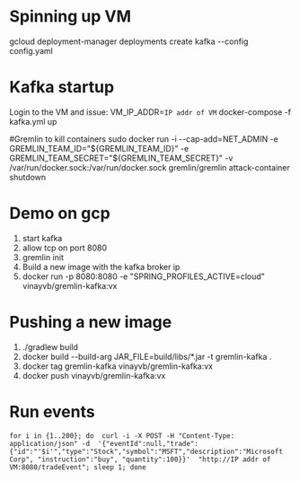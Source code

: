 # Spinning up VM 
gcloud deployment-manager deployments create kafka --config config.yaml

# Kafka startup
Login to the VM and issue:
VM_IP_ADDR=`IP addr of VM` docker-compose -f kafka.yml up

#Gremlin to kill containers
sudo docker run -i     --cap-add=NET_ADMIN     -e GREMLIN_TEAM_ID="${GREMLIN_TEAM_ID}"     -e GREMLIN_TEAM_SECRET="${GREMLIN_TEAM_SECRET}"     -v /var/run/docker.sock:/var/run/docker.sock     gremlin/gremlin attack-container <container-id-to-kill> shutdown
  
# Demo on gcp
1. start kafka
2. allow tcp on port 8080
3. gremlin init
4. Build a new image with the kafka broker ip
5. docker run -p 8080:8080 -e "SPRING_PROFILES_ACTIVE=cloud" vinayvb/gremlin-kafka:vx

# Pushing a new image
1. ./gradlew build
2. docker build --build-arg JAR_FILE=build/libs/*.jar -t gremlin-kafka .
3. docker tag gremlin-kafka vinayvb/gremlin-kafka:vx
4. docker push vinayvb/gremlin-kafka:vx

# Run events
`for i in {1..200}; do 
  curl -i -X POST -H "Content-Type: application/json" -d 
    '{"eventId":null,"trade":{"id":"'$i'","type":"Stock","symbol":"MSFT","description":"Microsoft Corp", "instruction":"buy", "quantity":100}}' 
    "http://IP addr of VM:8080/tradeEvent"; sleep 1;
done`


